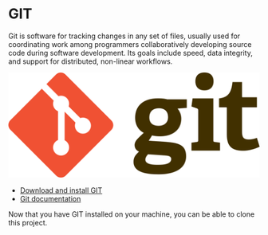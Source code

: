 # GIT

Git is software for tracking changes in any set of files, usually used for coordinating work among programmers collaboratively developing source code during software development. Its goals include speed, data integrity, and support for distributed, non-linear workflows.

![git logo](../../images/git.png)

- [Download and install GIT](https://git-scm.com/downloads)
- [Git documentation](https://git-scm.com/doc)

Now that you have GIT installed on your machine, you can be able to clone this project.
